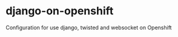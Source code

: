 django-on-openshift
===================

Configuration for use django, twisted and websocket on Openshift
